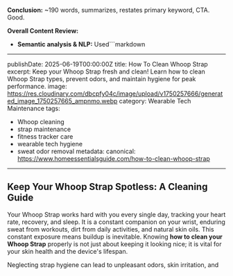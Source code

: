 
 **Conclusion:** ~190 words, summarizes, restates primary keyword, CTA. Good.

**Overall Content Review:**
- **Semantic analysis & NLP:** Used```markdown
---
publishDate: 2025-06-19T00:00:00Z
title: How To Clean Whoop Strap
excerpt: Keep your Whoop Strap fresh and clean! Learn how to clean Whoop Strap types, prevent odors, and maintain hygiene for peak performance.
image: https://res.cloudinary.com/dbcpfy04c/image/upload/v1750257666/generated_image_1750257665_ampnmo.webp
category: Wearable Tech Maintenance
tags:
  - Whoop cleaning
  - strap maintenance
  - fitness tracker care
  - wearable tech hygiene
  - sweat odor removal
metadata:
  canonical: https://www.homeessentialsguide.com/how-to-clean-whoop-strap
---

## Keep Your Whoop Strap Spotless: A Cleaning Guide

Your Whoop Strap works hard with you every single day, tracking your heart rate, recovery, and sleep. It is a constant companion on your wrist, enduring sweat from workouts, dirt from daily activities, and natural skin oils. This constant exposure means buildup is inevitable. Knowing **how to clean your Whoop Strap** properly is not just about keeping it looking nice; it is vital for your skin health and the device's lifespan.

Neglecting strap hygiene can lead to unpleasant odors, skin irritation, and